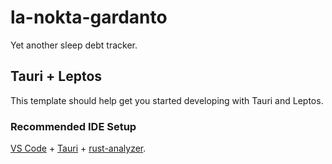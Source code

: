 # la-nokta-gardanto
Yet another sleep debt tracker.

## Tauri + Leptos

This template should help get you started developing with Tauri and Leptos.

### Recommended IDE Setup

[VS Code](https://code.visualstudio.com/) + [Tauri](https://marketplace.visualstudio.com/items?itemName=tauri-apps.tauri-vscode) + [rust-analyzer](https://marketplace.visualstudio.com/items?itemName=rust-lang.rust-analyzer).
